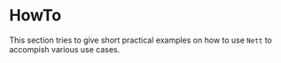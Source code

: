 # HowTo

This section tries to give short practical examples on how 
to use `Nett` to accompish various use cases.